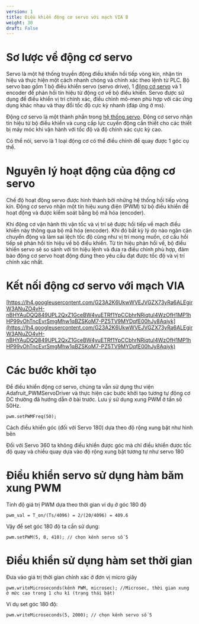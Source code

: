 ```yaml
---
version: 1
title: Điều khiển động cơ servo với mạch VIA B
weight: 30
draft: False
---
```


# Sơ lược về động cơ servo

Servo là một hệ thống truyền động điều khiển hồi tiếp vòng kín, nhận tín hiệu và thực hiện một cách nhanh chóng và chính xác theo lệnh từ PLC. Bộ servo bao gồm 1 bộ điều khiển servo (servo drive), 1 [động cơ servo](https://dattech.com.vn/dong-co-servo/) và 1 encoder để phản hồi tín hiệu từ động cơ về bộ điều khiển. Servo được sử dụng để điều khiển vị trí chính xác, điều chỉnh mô-men phù hợp với các ứng dụng khác nhau và thay đổi tốc độ cực kỳ nhanh (đáp ứng ở ms).

Động cơ servo là một thành phần trong [hệ thống servo](https://dattech.com.vn/san-pham/servo/). Động cơ servo nhận tín hiệu từ bộ điều khiển và cung cấp lực cuyển động cần thiết cho các thiết bị máy móc khi vận hành với tốc độ và độ chính xác cực kỳ cao.

Có thể nói, servo là 1 loại động cơ có thể điều chỉnh để quay được 1 góc cụ thể.

# Nguyên lý hoạt động của động cơ servo

Chế độ hoạt động servo được hình thành bởi những hệ thống hồi tiếp vòng kín. Động cơ servo nhận một tín hiệu xung điện (PWM) từ bộ điều khiển để hoạt động và được kiểm soát bằng bộ mã hóa (encoder).

Khi động cơ vận hành thì vận tốc và vị trí sẽ được hồi tiếp về mạch điều khiển này thông qua bộ mã hóa (encoder). Khi đó bất kỳ lý do nào ngăn cản chuyển động và làm sai lệch tốc độ cũng như vị trí mong muốn, cơ cấu hồi tiếp sẽ phản hồi tín hiệu về bộ điều khiển. Từ tín hiệu phản hồi về, bộ điều khiển servo sẽ so sánh với tín hiệu lệnh và đưa ra điều chỉnh phù hợp, đảm bảo động cơ servo hoạt động đúng theo yêu cầu đạt được tốc độ và vị trí chính xác nhất.

# Kết nối động cơ servo với mạch VIA

[https://lh4.googleusercontent.com/G23A2K6UkwWVEJVGZX73yRa6ALEgirW3ANuZO4vH-nBHYAuDQQ849UPL2QxZ1GceBW4yuETRf1YpCCbhrNRiqtuI4WzOfH1MP1hHP99vOhTncEvrSmgMhw1qBZSKoM7-PZ5TV9MYDqfE00hJy8Aqiyk](https://lh4.googleusercontent.com/G23A2K6UkwWVEJVGZX73yRa6ALEgirW3ANuZO4vH-nBHYAuDQQ849UPL2QxZ1GceBW4yuETRf1YpCCbhrNRiqtuI4WzOfH1MP1hHP99vOhTncEvrSmgMhw1qBZSKoM7-PZ5TV9MYDqfE00hJy8Aqiyk)

# Các bước khởi tạo

Để điều khiển động cơ servo, chúng ta vẫn sử dụng thư viện Adafruit_PWMServoDriver và thực hiện các bước khởi tạo tương tự động cơ DC thường đã hướng dẫn ở bài trước. Lưu ý sử dụng xung PWM ở tần số 50Hz.

```
pwm.setPWMFreq(50);
```

Cách điều khiển góc (đối với Servo 180) dựa theo độ rộng xung bật như hình bên

Đối với Servo 360 ta không điều khiển được góc mà chỉ điều khiển được tốc độ quay và chiều quay dựa vào độ rộng xung bật tương tự như servo 180

# Điều khiển servo sử dụng hàm băm xung PWM

Tính độ giá trị PWM dựa theo thời gian ví dụ ở góc 180 độ

```
pwm_val = T_on/(Ts/4096) = 2/(20/4096) = 409.6
```

Vậy để set góc 180 độ ta cần sử dụng:

```
pwm.setPWM(5, 0, 410); // chọn kênh servo số 5
```

# Điều khiển sử dụng hàm set thời gian

Đưa vào giá trị thời gian chính xác ở đơn vị micro giây

```
pwm.writeMicroseconds(kênh PWM, microsec); //Microsec, thời gian xung ở mức cao trong 1 chu kì (trạng thái bật)
```

Ví dụ set góc 180 độ:

```
pwm.writeMicroseconds(5, 2000); // chọn kênh servo số 5
```